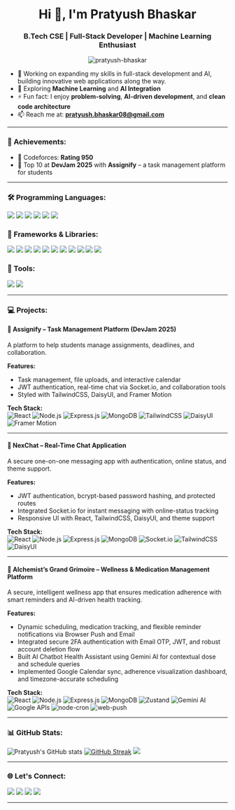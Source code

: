 <h1 align="center">Hi 👋, I'm Pratyush Bhaskar</h1>
<h3 align="center">B.Tech CSE | Full-Stack Developer | Machine Learning Enthusiast</h3>

<p align="center">
  <img src="https://komarev.com/ghpvc/?username=TechBhaskar05&color=green" alt="pratyush-bhaskar" />
</p>

- 🔭 Working on expanding my skills in full-stack development and AI, building innovative web applications along the way.
- 🌱 Exploring **Machine Learning** and **AI Integration**
- ⚡ Fun fact: I enjoy **problem-solving**, **AI-driven development**, and **clean code architecture**
- 📫 Reach me at: **pratyush.bhaskar08@gmail.com**

---

### 📌 Achievements:

- 🔹 Codeforces: **Rating 950**  
- 🔹 Top 10 at **DevJam 2025** with **Assignify** – a task management platform for students  

---

<h3 align="left">🛠️ Programming Languages:</h3>
<p align="left">
  <img src="https://img.shields.io/badge/JavaScript-F7DF1E?style=for-the-badge&logo=javascript&logoColor=black"/>
  <img src="https://img.shields.io/badge/TypeScript-3178C6?style=for-the-badge&logo=typescript&logoColor=white"/>
  <img src="https://img.shields.io/badge/Java-007396?style=for-the-badge&logo=java&logoColor=white"/>
  <img src="https://img.shields.io/badge/Python-3776AB?style=for-the-badge&logo=python&logoColor=white"/>
  <img src="https://img.shields.io/badge/C-00599C?style=for-the-badge&logo=c&logoColor=white"/>
  <img src="https://img.shields.io/badge/C++-00599C?style=for-the-badge&logo=c%2B%2B&logoColor=white"/>
</p>

<h3 align="left">🔧 Frameworks & Libraries:</h3>
<p align="left">
  <img src="https://img.shields.io/badge/React-61DAFB?style=for-the-badge&logo=react&logoColor=black"/>
  <img src="https://img.shields.io/badge/TailwindCSS-38B2AC?style=for-the-badge&logo=tailwindcss&logoColor=white"/>
  <img src="https://img.shields.io/badge/DaisyUI-FF69B4?style=for-the-badge&logo=daisyui&logoColor=white"/>
  <img src="https://img.shields.io/badge/shadcn/ui-000000?style=for-the-badge&logo=radix-ui&logoColor=white"/>
  <img src="https://img.shields.io/badge/Framer_Motion-0055FF?style=for-the-badge&logo=framer&logoColor=white"/>
  <img src="https://img.shields.io/badge/Next.js-000000?style=for-the-badge&logo=nextdotjs&logoColor=white"/>
  <img src="https://img.shields.io/badge/Express.js-000000?style=for-the-badge&logo=express&logoColor=white"/>
  <img src="https://img.shields.io/badge/MongoDB-47A248?style=for-the-badge&logo=mongodb&logoColor=white"/>
  <img src="https://img.shields.io/badge/Zustand-000000?style=for-the-badge&logo=zustand&logoColor=white"/>
  <img src="https://img.shields.io/badge/Socket.io-010101?style=for-the-badge&logo=socket.io&logoColor=white"/>
  <img src="https://img.shields.io/badge/Cloudinary-3448C5?style=for-the-badge&logo=cloudinary&logoColor=white"/>
</p>

<h3 align="left">🧰 Tools:</h3>
<p align="left">
  <img src="https://img.shields.io/badge/VSCode-007ACC?style=for-the-badge&logo=visual-studio-code&logoColor=white"/>
  <img src="https://img.shields.io/badge/Postman-FF6C37?style=for-the-badge&logo=postman&logoColor=white"/>
</p>

---

### 💻 Projects:

#### 🌊 **Assignify** – Task Management Platform (DevJam 2025)
A platform to help students manage assignments, deadlines, and collaboration.

**Features:**
- Task management, file uploads, and interactive calendar
- JWT authentication, real-time chat via Socket.io, and collaboration tools
- Styled with TailwindCSS, DaisyUI, and Framer Motion

**Tech Stack:**  
![React](https://img.shields.io/badge/React-61DAFB?style=for-the-badge&logo=react&logoColor=black) ![Node.js](https://img.shields.io/badge/Node.js-339933?style=for-the-badge&logo=node.js&logoColor=white) ![Express.js](https://img.shields.io/badge/Express.js-000000?style=for-the-badge&logo=express&logoColor=white) ![MongoDB](https://img.shields.io/badge/MongoDB-47A248?style=for-the-badge&logo=mongodb&logoColor=white) ![TailwindCSS](https://img.shields.io/badge/Tailwind_CSS-06B6D4?style=for-the-badge&logo=tailwindcss&logoColor=white) ![DaisyUI](https://img.shields.io/badge/DaisyUI-FF69B4?style=for-the-badge&logo=daisyui&logoColor=white) ![Framer Motion](https://img.shields.io/badge/Framer_Motion-0055FF?style=for-the-badge&logo=framer&logoColor=white)

---

#### 🔗 **NexChat** – Real-Time Chat Application
A secure one-on-one messaging app with authentication, online status, and theme support.

**Features:**
- JWT authentication, bcrypt-based password hashing, and protected routes
- Integrated Socket.io for instant messaging with online-status tracking
- Responsive UI with React, TailwindCSS, DaisyUI, and theme support

**Tech Stack:**  
![React](https://img.shields.io/badge/React-61DAFB?style=for-the-badge&logo=react&logoColor=black) ![Node.js](https://img.shields.io/badge/Node.js-339933?style=for-the-badge&logo=node.js&logoColor=white) ![Express.js](https://img.shields.io/badge/Express.js-000000?style=for-the-badge&logo=express&logoColor=white) ![MongoDB](https://img.shields.io/badge/MongoDB-47A248?style=for-the-badge&logo=mongodb&logoColor=white) ![Socket.io](https://img.shields.io/badge/Socket.io-010101?style=for-the-badge&logo=socket.io&logoColor=white) ![TailwindCSS](https://img.shields.io/badge/Tailwind_CSS-06B6D4?style=for-the-badge&logo=tailwindcss&logoColor=white) ![DaisyUI](https://img.shields.io/badge/DaisyUI-FF69B4?style=for-the-badge&logo=daisyui&logoColor=white)

---

#### 🧪 **Alchemist’s Grand Grimoire** – Wellness & Medication Management Platform
A secure, intelligent wellness app that ensures medication adherence with smart reminders and AI-driven health tracking.

**Features:**
- Dynamic scheduling, medication tracking, and flexible reminder notifications via Browser Push and Email
- Integrated secure 2FA authentication with Email OTP, JWT, and robust account deletion flow
- Built AI Chatbot Health Assistant using Gemini AI for contextual dose and schedule queries
- Implemented Google Calendar sync, adherence visualization dashboard, and timezone-accurate scheduling

**Tech Stack:**  
![React](https://img.shields.io/badge/React-61DAFB?style=for-the-badge&logo=react&logoColor=black) ![Node.js](https://img.shields.io/badge/Node.js-339933?style=for-the-badge&logo=node.js&logoColor=white) ![Express.js](https://img.shields.io/badge/Express.js-000000?style=for-the-badge&logo=express&logoColor=white) ![MongoDB](https://img.shields.io/badge/MongoDB-47A248?style=for-the-badge&logo=mongodb&logoColor=white) ![Zustand](https://img.shields.io/badge/Zustand-000000?style=for-the-badge&logo=zustand&logoColor=white) ![Gemini AI](https://img.shields.io/badge/Gemini_AI-4285F4?style=for-the-badge&logo=google&logoColor=white) ![Google APIs](https://img.shields.io/badge/Google_APIs-4285F4?style=for-the-badge&logo=google&logoColor=white) ![node-cron](https://img.shields.io/badge/node_cron-000000?style=for-the-badge&logo=node.js&logoColor=white) ![web-push](https://img.shields.io/badge/web_push-000000?style=for-the-badge&logo=web-push&logoColor=white)

---

### 📊 GitHub Stats:

![Pratyush's GitHub stats](https://github-readme-stats.vercel.app/api?username=TechBhaskar05&show_icons=true&theme=radical)
[![GitHub Streak](https://streak-stats.demolab.com?user=TechBhaskar05&theme=gotham)](https://git.io/streak-stats)
<img src="https://github-profile-trophy.vercel.app/?username=TechBhaskar05&theme=juicyfresh&no-bg=true" />

---

### 🌐 Let's Connect:

<p align="left">
  <a href="https://www.linkedin.com/in/pratyush-bhaskar-1b745531a/"><img src="https://img.shields.io/badge/LinkedIn-0077B5?style=for-the-badge&logo=linkedin&logoColor=white" /></a>
  <a href="https://github.com/TechBhaskar05"><img src="https://img.shields.io/badge/GitHub-181717?style=for-the-badge&logo=github&logoColor=white" /></a>
  <a href="https://codeforces.com/profile/pratyush.bhaskar08"><img src="https://img.shields.io/badge/Codeforces-1F8ACB?style=for-the-badge&logo=codeforces&logoColor=white" /></a>
  <a href="mailto:pratyush.bhaskar08@gmail.com"><img src="https://img.shields.io/badge/Email-D14836?style=for-the-badge&logo=gmail&logoColor=white" /></a>
</p>

---
